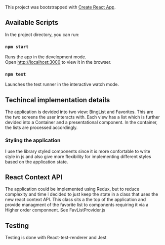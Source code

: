 This project was bootstrapped with [Create React App](https://github.com/facebook/create-react-app).

## Available Scripts

In the project directory, you can run:

### `npm start`

Runs the app in the development mode.<br>
Open [http://localhost:3000](http://localhost:3000) to view it in the browser.

### `npm test`

Launches the test runner in the interactive watch mode.<br>

## Techincal implementation details

The application is devided into two view: BingList and Favorites. This are the two screens the user
interacts with. Each view has a list which is further devided into a Container and a presentational component.
In the container, the lists are processed accordingly. 

### Styling the application

I use the library styled components since it is more confortable to write style in js and also give more flexibility for implementing different styles based on the application state. 

## React Context API

The application could be implemented using Redux, but to reduce complexity and time I decided to just keep the state in a class that uses the new react context API. This class sits a the top of the application and provide managment of the favorite list to components requiring it via a Higher order componnent. See FavListProvider.js

## Testing

Testing is done with React-test-renderer and Jest

